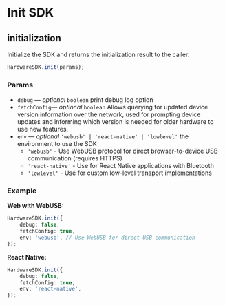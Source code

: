 # Init SDK

## initialization

Initialize the SDK and returns the initialization result to the caller.

```typescript
HardwareSDK.init(params);
```

### Params

* `debug` — _optional_ `boolean` print debug log option
* `fetchConfig`— _optional_ `boolean` Allows querying for updated device version information over the network, used for prompting device updates and informing which version is needed for older hardware to use new features.
* `env` — _optional_ `'webusb' | 'react-native' | 'lowlevel'` the environment to use the SDK
  - `'webusb'` - Use WebUSB protocol for direct browser-to-device USB communication (requires HTTPS)
  - `'react-native'` - Use for React Native applications with Bluetooth
  - `'lowlevel'` - Use for custom low-level transport implementations

### Example

**Web with WebUSB:**
```typescript
HardwareSDK.init({
    debug: false,
    fetchConfig: true,
    env: 'webusb', // Use WebUSB for direct USB communication
});
```

**React Native:**
```typescript
HardwareSDK.init({
    debug: false,
    fetchConfig: true,
    env: 'react-native',
});
```
